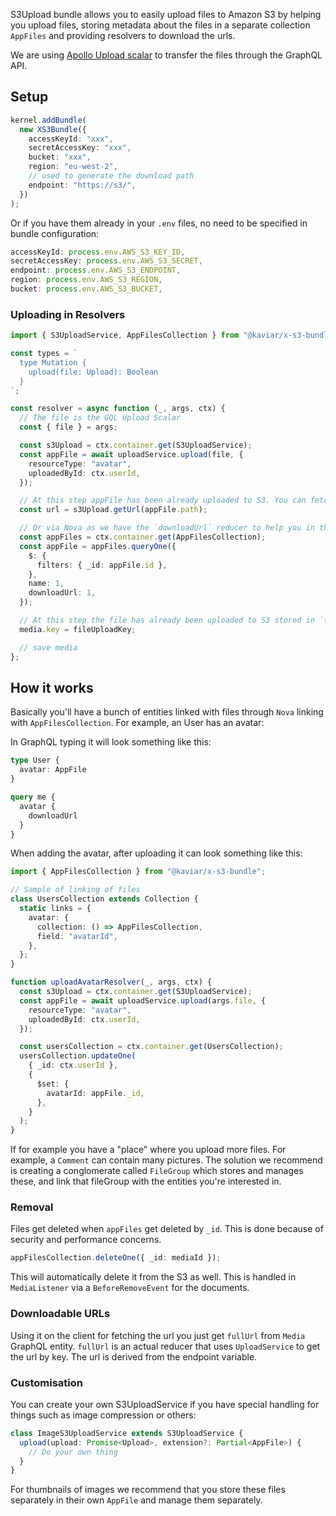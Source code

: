S3Upload bundle allows you to easily upload files to Amazon S3 by helping you upload files, storing metadata about the files in a separate collection `AppFiles` and providing resolvers to download the urls.

We are using [Apollo Upload scalar](https://www.apollographql.com/docs/apollo-server/data/file-uploads/) to transfer the files through the GraphQL API.

## Setup

```ts
kernel.addBundle(
  new XS3Bundle({
    accessKeyId: "xxx",
    secretAccessKey: "xxx",
    bucket: "xxx",
    region: "eu-west-2",
    // used to generate the download path
    endpoint: "https://s3/",
  })
);
```

Or if you have them already in your `.env` files, no need to be specified in bundle configuration:

```ts
accessKeyId: process.env.AWS_S3_KEY_ID,
secretAccessKey: process.env.AWS_S3_SECRET,
endpoint: process.env.AWS_S3_ENDPOINT,
region: process.env.AWS_S3_REGION,
bucket: process.env.AWS_S3_BUCKET,
```

### Uploading in Resolvers

```ts
import { S3UploadService, AppFilesCollection } from "@kaviar/x-s3-bundle";

const types = `
  type Mutation {
    upload(file: Upload): Boolean
  }
`;

const resolver = async function (_, args, ctx) {
  // The file is the GQL Upload Scalar
  const { file } = args;

  const s3Upload = ctx.container.get(S3UploadService);
  const appFile = await uploadService.upload(file, {
    resourceType: "avatar",
    uploadedById: ctx.userId,
  });

  // At this step appFile has been already uploaded to S3. You can fetch the download url:
  const url = s3Upload.getUrl(appFile.path);

  // Or via Nova as we have the `downloadUrl` reducer to help you in this regard
  const appFiles = ctx.container.get(AppFilesCollection);
  const appFile = appFiles.queryOne({
    $: {
      filters: { _id: appFile.id },
    },
    name: 1,
    downloadUrl: 1,
  });

  // At this step the file has already been uploaded to S3 stored in `fileUploadKey` path
  media.key = fileUploadKey;

  // save media
};
```

## How it works

Basically you'll have a bunch of entities linked with files through `Nova` linking with `AppFilesCollection`. For example, an User has an avatar:

In GraphQL typing it will look something like this:

```ts
type User {
  avatar: AppFile
}
```

```graphql
query me {
  avatar {
    downloadUrl
  }
}
```

When adding the avatar, after uploading it can look something like this:

```ts
import { AppFilesCollection } from "@kaviar/x-s3-bundle";

// Sample of linking of files
class UsersCollection extends Collection {
  static links = {
    avatar: {
      collection: () => AppFilesCollection,
      field: "avatarId",
    },
  };
}
```

```ts
function uploadAvatarResolver(_, args, ctx) {
  const s3Upload = ctx.container.get(S3UploadService);
  const appFile = await uploadService.upload(args.file, {
    resourceType: "avatar",
    uploadedById: ctx.userId,
  });

  const usersCollection = ctx.container.get(UsersCollection);
  usersCollection.updateOne(
    { _id: ctx.userId },
    {
      $set: {
        avatarId: appFile._id,
      },
    }
  );
}
```

If for example you have a "place" where you upload more files. For example, a `Comment` can contain many pictures. The solution we recommend is creating a conglomerate called `FileGroup` which stores and manages these, and link that fileGroup with the entities you're interested in.

### Removal

Files get deleted when `appFiles` get deleted by `_id`. This is done because of security and performance concerns.

```ts
appFilesCollection.deleteOne({ _id: mediaId });
```

This will automatically delete it from the S3 as well. This is handled in `MediaListener` via a `BeforeRemoveEvent` for the documents.

### Downloadable URLs

Using it on the client for fetching the url you just get `fullUrl` from `Media` GraphQL entity. `fullUrl` is an actual reducer that uses `UploadService` to get the url by key. The url is derived from the endpoint variable.

### Customisation

You can create your own S3UploadService if you have special handling for things such as image compression or others:

```ts
class ImageS3UploadService extends S3UploadService {
  upload(upload: Promise<Upload>, extension?: Partial<AppFile>) {
    // Do your own thing
  }
}
```

For thumbnails of images we recommend that you store these files separately in their own `AppFile` and manage them separately.
